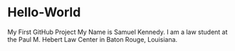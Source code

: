 # Hello-World
My First GitHub Project
My Name is Samuel Kennedy. I am a law student at the Paul M. Hebert Law Center in Baton Rouge, Louisiana.
